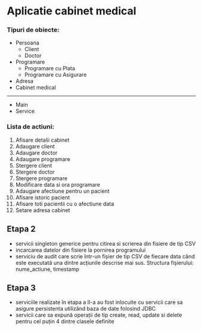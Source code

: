 # Aplicatie cabinet medical

### Tipuri de obiecte:
- Persoana 
  - Client
  - Doctor
- Programare
  - Programare cu Plata
  - Programare cu Asigurare
- Adresa
- Cabinet medical
---
- Main
- Service

### Lista de actiuni:
1. Afisare detalii cabinet
2. Adaugare client
3. Adaugare doctor
4. Adaugare programare
5. Stergere client
6. Stergere doctor
7. Stergere programare
8. Modificare data si ora programare
9. Adaugare afectiune pentru un pacient
10. Afisare istoric pacient
11. Afisare toti pacientii cu o afectiune data
12. Setare adresa cabinet

## Etapa 2
- servicii singleton generice pentru citirea si scrierea din fisiere de tip CSV
- incarcarea datelor din fisiere la pornirea programului
- serviciu de audit care scrie într-un fișier de tip CSV de fiecare data când este executată una dintre acțiunile descrise mai sus. Structura fișierului: nume_actiune, timestamp

## Etapa 3
- serviciile realizate în etapa a II-a au fost inlocuite cu servicii care sa asigure persistenta utilizând baza de date folosind JDBC
- servicii care sa expună operații de tip create, read, update si delete pentru cel puțin 4 dintre clasele definite

